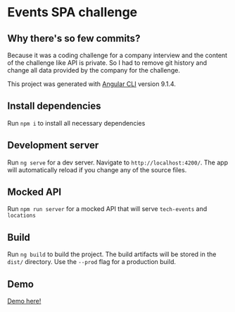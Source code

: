 # Events SPA challenge

## Why there's so few commits?

Because it was a coding challenge for a company interview and the content of the challenge like API is private. So I had
to remove git history and change all data provided by the company for the challenge.

This project was generated with [Angular CLI](https://github.com/angular/angular-cli) version 9.1.4.

## Install dependencies

Run `npm i` to install all necessary dependencies

## Development server

Run `ng serve` for a dev server. Navigate to `http://localhost:4200/`. The app will automatically reload if you change
any of the source files.

## Mocked API

Run `npm run server` for a mocked API that will serve `tech-events` and `locations`

## Build

Run `ng build` to build the project. The build artifacts will be stored in the `dist/` directory. Use the `--prod` flag
for a production build.

## Demo

[Demo here!](http://angular-events-app.s3-website.eu-west-3.amazonaws.com)
